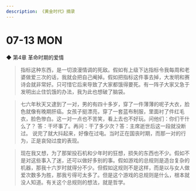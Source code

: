 ```yaml
---
description: 《黄金时代》摘录
---
```


# 07-13 MON



◆ 第4章 革命时期的爱情



> 指标这种东西，是一切浪漫情调的死敌。假如有上级下达指标令我每周和老婆做爱三次的话，我就会把自己阉掉。假如把指标这件事去掉，大发明和赛诗会就非常好。只可惜它后来导致了大家都饿得要死。有一阵子大家又急于发明出止住饥饿的办法，我为此也想破了脑袋。



> 七六年秋天又逮到了一对，男的有四十多岁，穿了一件薄薄的呢子大衣，脸色就像有晚期肝癌。女孩子挺漂亮，穿了一套蓝布制服，里面衬了件红毛衣，脸色惨白。这一对一点也不苦笑，看上去也不好玩。问他们：你们干什么了？ 答：干坏事了。再问：干了多少次？答：主席逝世后这一段就没断过。 说完了就大抖起来，好像在过电。当时正在国丧时期，而那一对的行为，正是哀恸过度的表现。



> 现在我又想，为了那架投石机和少年时的狂想，损失的东西也不少。假如不是对这些事入了迷，还可以做好多别的事。假如游戏的总规则是造台复杂的机器，那我十六岁时就得分不少。但假如这规则不是这样，而是以与女人做爱次数多为胜，那我亏得可太多了。但是这个游戏的总规则是什么，根本就没人知道。有关这个总规则的想法，就是哲学。




